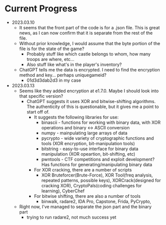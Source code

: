 # Current Progress

- 2023.03.10
  - It seems that the front part of the code is for a .json file. This is great news, as I can now confirm that it is separate from the rest of the file.
  - Without prior knowledge, I would assume that the byte portion of the file is for the state of the game?
    - Probably stuff like which castle belongs to whom, how many troops are where, etc...
    - Also stuff like what's in the player's inventory?
  - ChatGPT tells me the data is encrypted. I need to find the encryption method and key... perhaps uniquegameid?
    - 01d3d3dab2d3 in my case
- 2023.03.13
  - Seems like they added encryption at e1.7.0. Maybe I should look into that specific version?
    - ChatGPT suggests it uses XOR and bitwise-shifting algorithms. The authenticity of this is questionable, but it gives me a point to start off of.
      - It suggests the following libraries for use:
        - binascii - functions for working with binary data, with XOR operations and binary <-> ASCII conversion
        - numpy - mainpulating large arrays of data
        - pycrypto - wide variety of cryptographic functions and tools (XOR encryption, bit-manipulation tools)
        - bitstring - easy-to-use interface for binary data manipulation (XOR opeartion, bit-shifting, etc)
        - pwntools - CTF competitions and exploit development? Has functions for generating/manipulating binary data
      - For XOR cracking, there are a number of scripts
        - XOR Bruteforcer(Brute-Force), XOR Tool(freq analysis, repeated patterns, possible keys), XORCrack(designed for cracking XOR), CryptoPals(coding challenges for learning), CyberChef
      - For bitwise shifting, there are also a number of tools
        - binwalk, radare2, IDA Pro, Capstone, Frida, PyCrypto, 
  - Right now, I've managed to separate the json part and the binary part
    - trying to run radare2, not much success yet